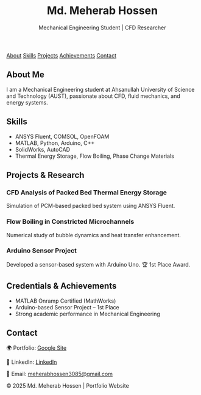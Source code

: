 <!DOCTYPE html>
<html lang="en">
<body>
  <header>
    <h1>Md. Meherab Hossen</h1>
    <p>Mechanical Engineering Student | CFD Researcher</p>
  </header>

  <nav>
    <a href="#about">About</a>
    <a href="#skills">Skills</a>
    <a href="#projects">Projects</a>
    <a href="#achievements">Achievements</a>
    <a href="#contact">Contact</a>
  </nav>

  <section id="about">
    <h2>About Me</h2>
    <p>
      I am a Mechanical Engineering student at Ahsanullah University of Science and Technology (AUST), 
      passionate about CFD, fluid mechanics, and energy systems.
    </p>
  </section>

  <section id="skills">
    <h2>Skills</h2>
    <ul>
      <li>ANSYS Fluent, COMSOL, OpenFOAM</li>
      <li>MATLAB, Python, Arduino, C++</li>
      <li>SolidWorks, AutoCAD</li>
      <li>Thermal Energy Storage, Flow Boiling, Phase Change Materials</li>
    </ul>
  </section>

  <section id="projects">
    <h2>Projects & Research</h2>
    <h3>CFD Analysis of Packed Bed Thermal Energy Storage</h3>
    <p>Simulation of PCM-based packed bed system using ANSYS Fluent.</p>
    <h3>Flow Boiling in Constricted Microchannels</h3>
    <p>Numerical study of bubble dynamics and heat transfer enhancement.</p>
    <h3>Arduino Sensor Project</h3>
    <p>Developed a sensor-based system with Arduino Uno. 🏆 1st Place Award.</p>
  </section>

  <section id="achievements">
    <h2>Credentials & Achievements</h2>
    <ul>
      <li>MATLAB Onramp Certified (MathWorks)</li>
      <li>Arduino-based Sensor Project – 1st Place</li>
      <li>Strong academic performance in Mechanical Engineering</li>
    </ul>
  </section>

  <section id="contact">
    <h2>Contact</h2>
    <p>🌍 Portfolio: <a href="https://sites.google.com/view/mdmeherabhossen/">Google Site</a></p>
    <p>💼 LinkedIn: <a href="https://www.linkedin.com/in/md-meherab-hossen/">LinkedIn</a></p>
    <p>📧 Email: <a href="mailto:meherabhossen3085@gmail.com">meherabhossen3085@gmail.com</a></p>
  </section>

  <footer>
    <p>© 2025 Md. Meherab Hossen | Portfolio Website</p>
  </footer>
</body>
</html>
